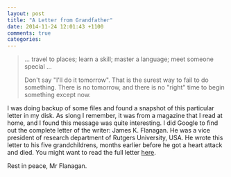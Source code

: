 ```yaml
---
layout: post
title: "A Letter from Grandfather"
date: 2014-11-24 12:01:43 +1100
comments: true
categories: 
---
```


> ... travel to places; learn a skill; master a language; meet someone special ... <p> Don't say "I'll do it tomorrow". That is the surest way to fail to do something. There is no tomorrow, and there is no "right" time to begin something except now.</p>

<!-- more -->

I was doing backup of some files and found a snapshot of this particular letter in my disk. As slong I remember, it was from a magazine that I read at home, and I found this message was quite interesting. I did Google to find out the complete letter of the writer: James K. Flanagan. He was a vice president of research department of Rutgers University, USA. He wrote this letter to his five grandchildrens, months earlier before he got a heart attack and died. You might want to read the full letter [here](http://s.eamca.com/grandfathers-love).

Rest in peace, Mr Flanagan.
